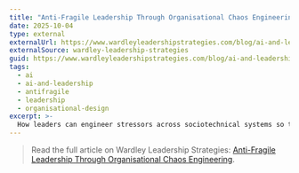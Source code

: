 ```yaml
---
title: "Anti-Fragile Leadership Through Organisational Chaos Engineering"
date: 2025-10-04
type: external
externalUrl: https://www.wardleyleadershipstrategies.com/blog/ai-and-leadership/anti-fragile-chaos-engineering
externalSource: wardley-leadership-strategies
guid: https://www.wardleyleadershipstrategies.com/blog/ai-and-leadership/anti-fragile-chaos-engineering
tags:
  - ai
  - ai-and-leadership
  - antifragile
  - leadership
  - organisational-design
excerpt: >-
  How leaders can engineer stressors across sociotechnical systems so their organisations benefit from volatility rather than collapse under it.
---
```


> Read the full article on Wardley Leadership Strategies: [Anti-Fragile Leadership Through Organisational Chaos Engineering](https://www.wardleyleadershipstrategies.com/blog/ai-and-leadership/anti-fragile-chaos-engineering).
